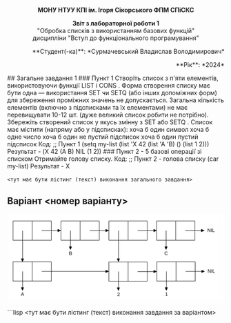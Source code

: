 <p align="center"><b>МОНУ НТУУ КПІ ім. Ігоря Сікорського ФПМ СПіСКС</b></p>
<p align="center">
<b>Звіт з лабораторної роботи 1</b><br/>
"Обробка списків з використанням базових функцій"<br/>
дисципліни "Вступ до функціонального програмування"
</p>
<p align="right">**Студент(-ка)**: *Сурмачевський Владислав Володимирович*<p>
<p align="right">**Рік**: *2024*<p>
## Загальне завдання 1
  ### Пункт 1
    Створіть список з п'яти елементів, використовуючи функції LIST і CONS . Форма створення списку має бути одна — використання SET чи SETQ (або інших допоміжних форм) для збереження проміжних значень не допускається. Загальна кількість       елементів (включно з підсписками та їх елементами) не має перевищувати 10-12 шт. (дуже великий список робити не потрібно). Збережіть створений список у якусь змінну з SET або SETQ . Список має містити (напряму або у підсписках):
    хоча б один символ
    хоча б одне число
    хоча б один не пустий підсписок
    хоча б один пустий підсписок
      Код:
      ;; Пункт 1
      (setq my-list (list 'X 42 (list 'A 'B) () (list 1 2)))
      Результат - (X 42 (A B) NIL (1 2))
  ### Пункт 2 - 5 базові операції зі списком
    Отримайте голову списку.
      Код:
      ;; Пункт 2 - голова списку
      (car my-list)
      Результат - X
      

<!--лістинг пунктів загального завдання можна навести в одному блоці коду із коментарями,
які позначають початок виконання окремих пунктів, або ж розділити весь лістинг на окремі
блоки коду і додати для них підзаголовки (напр. ### Пункт 1)-->
```lisp
<тут має бути лістинг (текст) виконання загального завдання>
```
## Варіант <номер варіанту>
<p align="center">
<img src="lab-1-variant.png">
</p>
```lisp
<тут має бути лістинг (текст) виконання завдання за варіантом>
